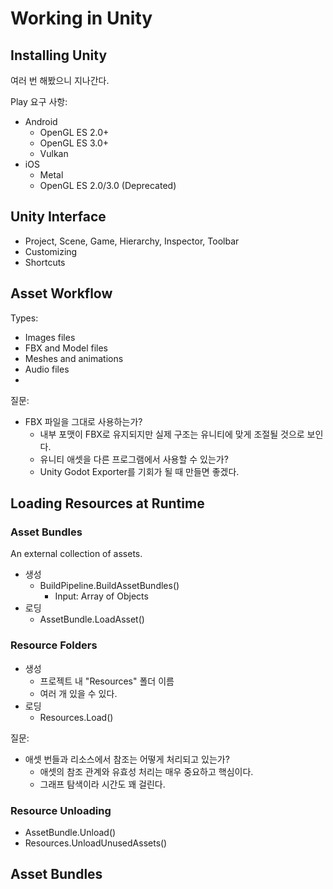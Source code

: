 # Working in Unity 

## Installing Unity 

여러 번 해봤으니 지나간다. 

Play 요구 사항: 
- Android 
  - OpenGL ES 2.0+
  - OpenGL ES 3.0+
  - Vulkan 
- iOS
  - Metal
  - OpenGL ES 2.0/3.0 (Deprecated)

## Unity Interface

- Project, Scene, Game, Hierarchy, Inspector, Toolbar
- Customizing
- Shortcuts

## Asset Workflow 

Types: 
- Images files 
- FBX and Model files 
- Meshes and animations 
- Audio files 
- 

질문: 
- FBX 파일을 그대로 사용하는가? 
  - 내부 포맷이 FBX로 유지되지만 실제 구조는 유니티에 맞게 조절될 것으로 보인다. 
  - 유니티 애셋을 다른 프로그램에서 사용할 수 있는가? 
  - Unity Godot Exporter를 기회가 될 때 만들면 좋겠다. 

## Loading Resources at Runtime

### Asset Bundles 

An external collection of assets. 

- 생성 
  - BuildPipeline.BuildAssetBundles() 
    - Input: Array of Objects 
- 로딩 
  - AssetBundle.LoadAsset() 


### Resource Folders

- 생성 
  - 프로젝트 내 "Resources" 폴더 이름 
  - 여러 개 있을 수 있다. 
- 로딩 
  - Resources.Load() 

질문: 
- 애셋 번들과 리소스에서 참조는 어떻게 처리되고 있는가? 
  - 애셋의 참조 관계와 유효성 처리는 매우 중요하고 핵심이다. 
  - 그래프 탐색이라 시간도 꽤 걸린다. 

### Resource Unloading

- AssetBundle.Unload() 
- Resources.UnloadUnusedAssets()


## Asset Bundles




